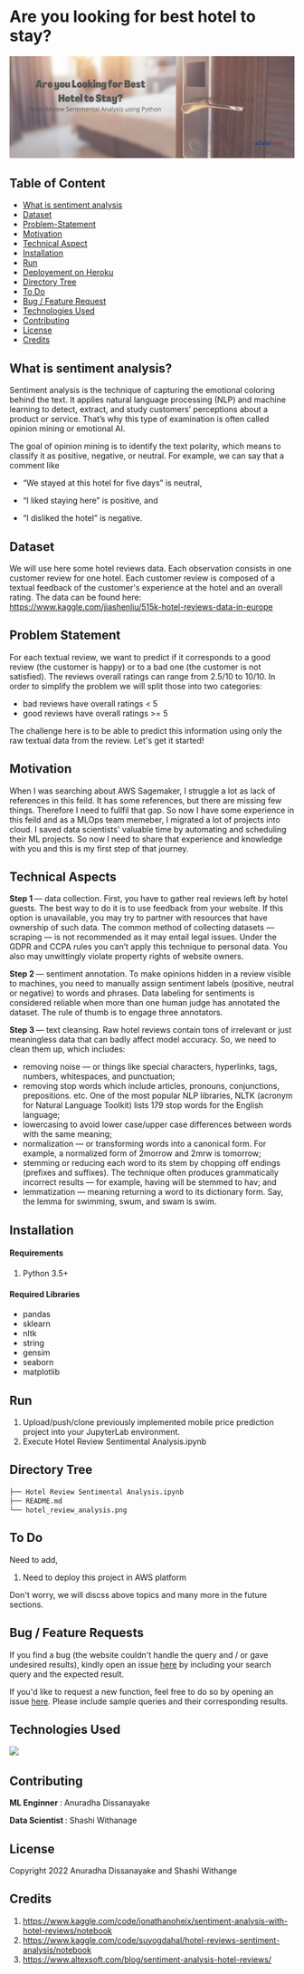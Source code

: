 # Are you looking for best hotel to stay? 

[<img target="_blank" src="https://github.com/Data-Fenix/Are-you-looking-for-best-hotel-to-stay/blob/main/hotel_review_analysis.png">](https://github.com/Data-Fenix/Are-you-looking-for-best-hotel-to-stay/blob/main/hotel_review_analysis.png)

## Table of Content
  * [What is sentiment analysis](#what-is-sentiment-analysis)
  * [Dataset](#dataset)
  * [Problem-Statement](#problem-statement)
  * [Motivation](#motivation)
  * [Technical Aspect](#technical-aspect)
  * [Installation](#installation)
  * [Run](#run)
  * [Deployement on Heroku](#deployement-on-heroku)
  * [Directory Tree](#directory-tree)
  * [To Do](#to-do)
  * [Bug / Feature Request](#bug---feature-request)
  * [Technologies Used](#technologies-used)
  * [Contributing](#Contributing)
  * [License](#license)
  * [Credits](#credits)


## What is sentiment analysis?

Sentiment analysis is the technique of capturing the emotional coloring behind the text. It applies natural language processing (NLP) and machine learning to detect, extract, and study customers’ perceptions about a product or service. That’s why this type of examination is often called opinion mining or emotional AI.

The goal of opinion mining is to identify the text polarity, which means to classify it as positive, negative, or neutral. For example, we can say that a comment like

* “We stayed at this hotel for five days” is neutral,

* “I liked staying here” is positive, and

* “I disliked the hotel” is negative.
 
## Dataset

We will use here some hotel reviews data. Each observation consists in one customer review for one hotel. Each customer review is composed of a textual feedback of the customer's experience at the hotel and an overall rating. The data can be found here: https://www.kaggle.com/jiashenliu/515k-hotel-reviews-data-in-europe


## Problem Statement
For each textual review, we want to predict if it corresponds to a good review (the customer is happy) or to a bad one (the customer is not satisfied). The reviews overall ratings can range from 2.5/10 to 10/10. In order to simplify the problem we will split those into two categories:

* bad reviews have overall ratings < 5
* good reviews have overall ratings >= 5

The challenge here is to be able to predict this information using only the raw textual data from the review. Let's get it started!

## Motivation

When I was searching about AWS Sagemaker, I struggle a lot as lack of references in this feild. It has some references, but there are missing few things. Therefore I need to fullfil that gap. So now I have some experience in this feild and as a MLOps team memeber, I migrated a lot of projects into cloud. I saved data scientists' valuable time by automating and scheduling their ML projects. So now I need to share that experience and knowledge with you and this is my first step of that journey.

## Technical Aspects

<b> Step 1 </b> — data collection. First, you have to gather real reviews left by hotel guests. The best way to do it is to use feedback from your website. If this option is unavailable, you may try to partner with resources that have ownership of such data. The common method of collecting datasets — scraping — is not recommended as it may entail legal issues. Under the GDPR and CCPA rules you can’t apply this technique to personal data. You also may unwittingly violate property rights of website owners.

<b> Step 2 </b>— sentiment annotation. To make opinions hidden in a review visible to machines, you need to manually assign sentiment labels (positive, neutral or negative) to words and phrases. Data labeling for sentiments is considered reliable when more than one human judge has annotated the dataset. The rule of thumb is to engage three annotators.

<b> Step 3 </b>— text cleansing. Raw hotel reviews contain tons of irrelevant or just meaningless data that can badly affect model accuracy. So, we need to clean them up, which includes:
* removing noise — or things like special characters, hyperlinks, tags, numbers, whitespaces, and punctuation;
* removing stop words which include articles, pronouns, conjunctions, prepositions. etc. One of the most popular NLP libraries, NLTK (acronym for Natural Language Toolkit) lists 179 stop words for the English language;
* lowercasing to avoid lower case/upper case differences between words with the same meaning;
* normalization — or transforming words into a canonical form. For example, a normalized form of 2morrow and 2mrw is tomorrow;
* stemming or reducing each word to its stem by chopping off endings (prefixes and suffixes). The technique often produces grammatically incorrect results — for example, having will be stemmed to hav; and
* lemmatization — meaning returning a word to its dictionary form. Say, the lemma for swimming, swum, and swam is swim.


## Installation

#### Requirements

1. Python 3.5+

#### Required Libraries

* pandas
* sklearn
* nltk
* string
* gensim
* seaborn
* matplotlib
    
## Run
1) Upload/push/clone previously implemented mobile price prediction project into your JupyterLab environment.
2) Execute Hotel Review Sentimental Analysis.ipynb


## Directory Tree

```
├── Hotel Review Sentimental Analysis.ipynb
├── README.md
└── hotel_review_analysis.png
```

## To Do

Need to add,
1) Need to deploy this project in AWS platform

Don't worry, we will discss above topics and many more in the future sections.

## Bug / Feature Requests
If you find a bug (the website couldn't handle the query and / or gave undesired results), kindly open an issue [here](https://github.com/Data-Fenix/how-do-we-earn-more-than-50K-per-year/issues/new) by including your search query and the expected result.

If you'd like to request a new function, feel free to do so by opening an issue [here](https://github.com/Data-Fenix/how-do-we-earn-more-than-50K-per-year/issues/new). Please include sample queries and their corresponding results.

## Technologies Used
[<img target="_blank" src="https://logos-world.net/wp-content/uploads/2021/10/Python-Symbol.png" width=200>](https://logos-world.net/wp-content/uploads/2021/10/Python-Symbol.png)

## Contributing

<p><b> ML Enginner </b> : Anuradha Dissanayake </p>
<p><b> Data Scientist </b>: Shashi Withanage </p>

## License

Copyright 2022 Anuradha Dissanayake and Shashi Withange

## Credits

1) https://www.kaggle.com/code/jonathanoheix/sentiment-analysis-with-hotel-reviews/notebook
2) https://www.kaggle.com/code/suyogdahal/hotel-reviews-sentiment-analysis/notebook
3) https://www.altexsoft.com/blog/sentiment-analysis-hotel-reviews/
